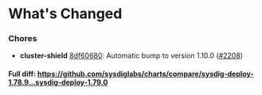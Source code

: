 # What's Changed

### Chores
- **cluster-shield** [8df60680](https://github.com/sysdiglabs/charts/commit/8df60680c6ca6888277c60efbdac2fa2532f2810): Automatic bump to version 1.10.0 ([#2208](https://github.com/sysdiglabs/charts/issues/2208))
#### Full diff: https://github.com/sysdiglabs/charts/compare/sysdig-deploy-1.78.9...sysdig-deploy-1.79.0
